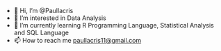 - 👋 Hi, I’m @Paullacris
- 👀 I’m interested in Data Analysis
- 🌱 I’m currently learning R Programming Language, Statistical Analysis and SQL Language
- 📫 How to reach me paullacris11@gmail.com

<!---
Paullacris/Paullacris is a ✨ special ✨ repository because its `README.md` (this file) appears on your GitHub profile.
You can click the Preview link to take a look at your changes.
--->
